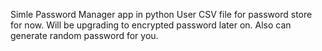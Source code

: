 Simle Password Manager app in python
User CSV file for password store for now. Will be upgrading to encrypted password later on.
Also can generate random password for you.

